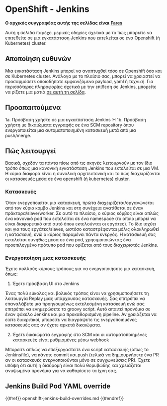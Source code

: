 # OpenShift - Jenkins

**Ο αρχικός συγγραφέας αυτής της σελίδας είναι** [**Fares**](https://www.linkedin.com/in/fares-siala/)

Αυτή η σελίδα παρέχει μερικές οδηγίες σχετικά με το πώς μπορείτε να επιτεθείτε σε μια εγκατάσταση Jenkins που εκτελείται σε ένα Openshift (ή Kubernetes) cluster.

## Αποποίηση ευθυνών

Μια εγκατάσταση Jenkins μπορεί να αναπτυχθεί τόσο σε Openshift όσο και σε Kubernetes cluster. Ανάλογα με το πλαίσιο σας, μπορεί να χρειαστεί να προσαρμόσετε οποιοδήποτε εμφανιζόμενο payload, yaml ή τεχνική. Για περισσότερες πληροφορίες σχετικά με την επίθεση σε Jenkins, μπορείτε να ρίξετε μια ματιά [σε αυτή τη σελίδα](../../../pentesting-ci-cd/jenkins-security/).

## Προαπαιτούμενα

1a. Πρόσβαση χρήστη σε μια εγκατάσταση Jenkins Ή 1b. Πρόσβαση χρήστη με δικαιώματα εγγραφής σε ένα SCM repository όπου ενεργοποιείται μια αυτοματοποιημένη κατασκευή μετά από μια push/merge.

## Πώς λειτουργεί

Βασικά, σχεδόν τα πάντα πίσω από τις σκηνές λειτουργούν με τον ίδιο τρόπο όπως μια κανονική εγκατάσταση Jenkins που εκτελείται σε μια VM. Η κύρια διαφορά είναι η συνολική αρχιτεκτονική και το πώς διαχειρίζονται οι κατασκευές μέσα σε ένα openshift (ή kubernetes) cluster.

### Κατασκευές

Όταν ενεργοποιείται μια κατασκευή, πρώτα διαχειρίζεται/οργανώνεται από τον κύριο κόμβο Jenkins και στη συνέχεια ανατίθεται σε έναν πράκτορα/slave/worker. Σε αυτό το πλαίσιο, ο κύριος κόμβος είναι απλώς ένα κανονικό pod που εκτελείται σε ένα namespace (το οποίο μπορεί να είναι διαφορετικό από αυτό όπου εκτελούνται οι εργάτες). Το ίδιο ισχύει και για τους εργάτες/slaves, ωστόσο καταστρέφονται μόλις ολοκληρωθεί η κατασκευή, ενώ ο κύριος παραμένει πάντα ενεργός. Η κατασκευή σας εκτελείται συνήθως μέσα σε ένα pod, χρησιμοποιώντας ένα προεπιλεγμένο πρότυπο pod που ορίζεται από τους διαχειριστές Jenkins.

### Ενεργοποίηση μιας κατασκευής

Έχετε πολλούς κύριους τρόπους για να ενεργοποιήσετε μια κατασκευή, όπως:

1. Έχετε πρόσβαση UI στο Jenkins

Ένας πολύ εύκολος και βολικός τρόπος είναι να χρησιμοποιήσετε τη λειτουργία Replay μιας υπάρχουσας κατασκευής. Σας επιτρέπει να επαναλάβετε μια προηγουμένως εκτελεσμένη κατασκευή ενώ σας επιτρέπει να ενημερώσετε το groovy script. Αυτό απαιτεί προνόμια σε έναν φάκελο Jenkins και μια προκαθορισμένη pipeline. Αν χρειάζεται να είστε διακριτικοί, μπορείτε να διαγράψετε τις ενεργοποιημένες κατασκευές σας αν έχετε αρκετά δικαιώματα.

2. Έχετε δικαιώματα εγγραφής στο SCM και οι αυτοματοποιημένες κατασκευές είναι ρυθμισμένες μέσω webhook

Μπορείτε απλώς να επεξεργαστείτε ένα script κατασκευής (όπως το Jenkinsfile), να κάνετε commit και push (τελικά να δημιουργήσετε ένα PR αν οι κατασκευές ενεργοποιούνται μόνο σε συγχωνεύσεις PR). Έχετε υπόψη ότι αυτή η διαδρομή είναι πολύ θορυβώδης και χρειάζεται ανυψωμένα προνόμια για να καθαρίσετε τα ίχνη σας.

## Jenkins Build Pod YAML override

{{#ref}}
openshift-jenkins-build-overrides.md
{{#endref}}
